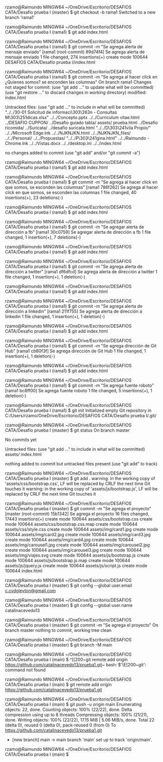 
rzamo@Raimundo MINGW64 ~/OneDrive/Escritorio/DESAFIOS CATA/Desafio prueba I (master)
$ git checkout -b rama1
Switched to a new branch 'rama1'

rzamo@Raimundo MINGW64 ~/OneDrive/Escritorio/DESAFIOS CATA/Desafio prueba I (rama1)
$ git add index.html

rzamo@Raimundo MINGW64 ~/OneDrive/Escritorio/DESAFIOS CATA/Desafio prueba I (rama1)
$ git commit -m "Se agrega alerta de mensaje enviado"
[rama1 (root-commit) 89d74f4] Se agrega alerta de mensaje enviado
 1 file changed, 274 insertions(+)
 create mode 100644 DESAFIOS CATA/Desafio prueba I/index.html

rzamo@Raimundo MINGW64 ~/OneDrive/Escritorio/DESAFIOS CATA/Desafio prueba I (rama1)
$ git commit -m "Se agrega al hacer click en ¿Quienes somos? se enconden las columnas"
On branch rama1
Changes not staged for commit:
  (use "git add <file>..." to update what will be committed)
  (use "git restore <file>..." to discard changes in working directory)
        modified:   index.html

Untracked files:
  (use "git add <file>..." to include in what will be committed)
        "../../30-01 Solicitud de informaci\303\263n - Consultas M\303\251dicas.xlsx"
        ../../Concepto.pptx
        ../../Curriculum vitae.html
        ../DESAFIO CUPPON/
        ../Desafio guiado tabla/
        assets/
        prueba.html
        ../Desafio ricomida/
        ../Suricata/
        ../desafio suricata.html
        "../../D\303\241vila Propio/"
        ../../Microsoft Edge.lnk
        ../../NJKNJKN.html
        ../../NJKNJKN_files/
        ../../Personal/
        ../../Propuestas/
        "../../P\303\241gina.html"
        ../../Raimundo - Chrome.lnk
        ../../Vistas.docx
        ../../desktop.ini
        ../../index.html

no changes added to commit (use "git add" and/or "git commit -a")

rzamo@Raimundo MINGW64 ~/OneDrive/Escritorio/DESAFIOS CATA/Desafio prueba I (rama1)
$ git add index.html

rzamo@Raimundo MINGW64 ~/OneDrive/Escritorio/DESAFIOS CATA/Desafio prueba I (rama1)
$ git commit -m "Se agrega al hacer click en que somos, se esconden las columnas"
[rama1 786f262] Se agrega al hacer click en que somos, se esconden las columnas
 1 file changed, 40 insertions(+), 23 deletions(-)

rzamo@Raimundo MINGW64 ~/OneDrive/Escritorio/DESAFIOS CATA/Desafio prueba I (rama1)
$ git add index.html

rzamo@Raimundo MINGW64 ~/OneDrive/Escritorio/DESAFIOS CATA/Desafio prueba I (rama1)
$ git commit -m "Se agregar alerta de dirección a fb"
[rama1 30c0759] Se agregar alerta de dirección a fb
 1 file changed, 1 insertion(+), 7 deletions(-)

rzamo@Raimundo MINGW64 ~/OneDrive/Escritorio/DESAFIOS CATA/Desafio prueba I (rama1)
$ git add index.html

rzamo@Raimundo MINGW64 ~/OneDrive/Escritorio/DESAFIOS CATA/Desafio prueba I (rama1)
$ git commit -m "Se agrega alerta de dirección a twitter"
[rama1 df6dfcd] Se agrega alerta de dirección a twitter
 1 file changed, 1 insertion(+), 1 deletion(-)

rzamo@Raimundo MINGW64 ~/OneDrive/Escritorio/DESAFIOS CATA/Desafio prueba I (rama1)
$ git add index.html

rzamo@Raimundo MINGW64 ~/OneDrive/Escritorio/DESAFIOS CATA/Desafio prueba I (rama1)
$ git commit -m "Se agrega alerta de dirección a linkedin"
[rama1 211f755] Se agrega alerta de dirección a linkedin
 1 file changed, 1 insertion(+), 1 deletion(-)

rzamo@Raimundo MINGW64 ~/OneDrive/Escritorio/DESAFIOS CATA/Desafio prueba I (rama1)
$ git add index.html

rzamo@Raimundo MINGW64 ~/OneDrive/Escritorio/DESAFIOS CATA/Desafio prueba I (rama1)
$ git commit -m "Se agrega dirección de Git Hub"
[rama1 cb80f3f] Se agrega dirección de Git Hub
 1 file changed, 1 insertion(+), 1 deletion(-)

rzamo@Raimundo MINGW64 ~/OneDrive/Escritorio/DESAFIOS CATA/Desafio prueba I (rama1)
$ git add index.html

rzamo@Raimundo MINGW64 ~/OneDrive/Escritorio/DESAFIOS CATA/Desafio prueba I (rama1)
$ git commit -m "Se agrega fuente roboto"
[rama1 bc8ff00] Se agrega fuente roboto
 1 file changed, 5 insertions(+), 1 deletion(-)

rzamo@Raimundo MINGW64 ~/OneDrive/Escritorio/DESAFIOS CATA/Desafio prueba I (rama1)
$ git init
Initialized empty Git repository in C:/Users/rzamo/OneDrive/Escritorio/DESAFIOS CATA/Desafio prueba I/.git/

rzamo@Raimundo MINGW64 ~/OneDrive/Escritorio/DESAFIOS CATA/Desafio prueba I (master)
$ git status
On branch master

No commits yet

Untracked files:
  (use "git add <file>..." to include in what will be committed)
        assets/
        index.html

nothing added to commit but untracked files present (use "git add" to track)

rzamo@Raimundo MINGW64 ~/OneDrive/Escritorio/DESAFIOS CATA/Desafio prueba I (master)
$ git add .
warning: in the working copy of 'assets/css/bootstrap.css', LF will be replaced by CRLF the next time Git touches it
warning: in the working copy of 'assets/js/bootstrap.js', LF will be replaced by CRLF the next time Git touches it

rzamo@Raimundo MINGW64 ~/OneDrive/Escritorio/DESAFIOS CATA/Desafio prueba I (master)
$ git commit -m "Se agrega el proyecto"
[master (root-commit) 15b1342] Se agrega el proyecto
 16 files changed, 17443 insertions(+)
 create mode 100644 assets/css/bootstrap.css
 create mode 100644 assets/css/bootstrap.css.map
 create mode 100644 assets/css/style.css
 create mode 100644 assets/img/card1.jpg
 create mode 100644 assets/img/card2.jpg
 create mode 100644 assets/img/card3.jpg
 create mode 100644 assets/img/card4.jpg
 create mode 100644 assets/img/carousel1.jpg
 create mode 100644 assets/img/carousel2.jpg
 create mode 100644 assets/img/carousel3.jpg
 create mode 100644 assets/img/viajes.svg
 create mode 100644 assets/js/bootstrap.js
 create mode 100644 assets/js/bootstrap.js.map
 create mode 100644 assets/js/jquery.js
 create mode 100644 assets/js/script.js
 create mode 100644 index.html

rzamo@Raimundo MINGW64 ~/OneDrive/Escritorio/DESAFIOS CATA/Desafio prueba I (master)
$ git config --global user.email c.cvdoleyton@gmail.com

rzamo@Raimundo MINGW64 ~/OneDrive/Escritorio/DESAFIOS CATA/Desafio prueba I (master)
$ git config --global user.name catalinacevedo13

rzamo@Raimundo MINGW64 ~/OneDrive/Escritorio/DESAFIOS CATA/Desafio prueba I (master)
$ git commit -m "Se agrega el proyecto"
On branch master
nothing to commit, working tree clean

rzamo@Raimundo MINGW64 ~/OneDrive/Escritorio/DESAFIOS CATA/Desafio prueba I (master)
$ git branch -M main

rzamo@Raimundo MINGW64 ~/OneDrive/Escritorio/DESAFIOS CATA/Desafio prueba I (main)
$ ^[[200~git remote add origin https://github.com/catalinacevedo13/prueba1.git~
bash: $'\E[200~git': command not found

rzamo@Raimundo MINGW64 ~/OneDrive/Escritorio/DESAFIOS CATA/Desafio prueba I (main)
$ git remote add origin https://github.com/catalinacevedo13/prueba1.git

rzamo@Raimundo MINGW64 ~/OneDrive/Escritorio/DESAFIOS CATA/Desafio prueba I (main)
$ git push -u origin main
Enumerating objects: 22, done.
Counting objects: 100% (22/22), done.
Delta compression using up to 8 threads
Compressing objects: 100% (21/21), done.
Writing objects: 100% (22/22), 17.15 MiB | 5.06 MiB/s, done.
Total 22 (delta 0), reused 0 (delta 0), pack-reused 0 (from 0)
To https://github.com/catalinacevedo13/prueba1.git
 * [new branch]      main -> main
branch 'main' set up to track 'origin/main'.

rzamo@Raimundo MINGW64 ~/OneDrive/Escritorio/DESAFIOS CATA/Desafio prueba I (main)
$
